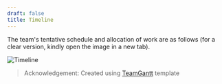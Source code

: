 ```yaml
---
draft: false
title: Timeline
---
```


The team's tentative schedule and allocation of work are as follows (for a clear version, kindly open the image in a new tab).

![Timeline](/img/timeline.png)

> Acknowledgement: Created using [TeamGantt](https://www.teamgantt.com/) template
